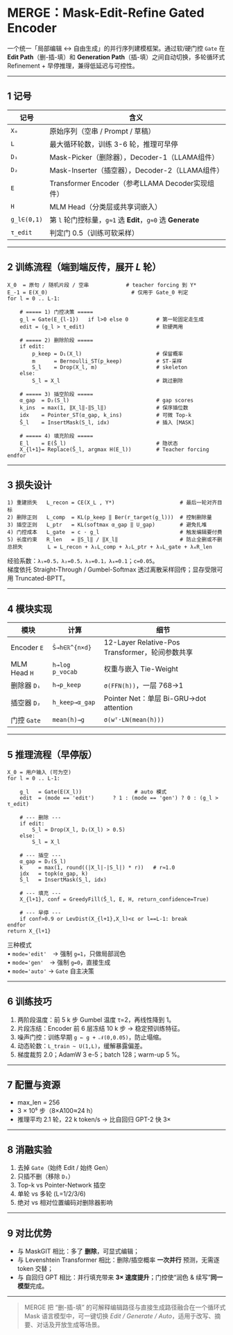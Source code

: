 # MERGE：Mask-Edit-Refine **G**ated **E**ncoder  

一个统一「局部编辑 ↔ 自由生成」的并行序列建模框架。通过软/硬门控 `Gate` 在 **Edit Path**（删-插-填）和 **Generation Path**（插-填）之间自动切换，多轮循环式 Refinement + 早停推理，兼得低延迟与可控性。

---

## 1  记号

| 记号          | 含义                                                |
|-------------|---------------------------------------------------|
| `X₀`        | 原始序列（空串 / Prompt / 草稿）                            |
| `L`         | 最大循环轮数，训练 3-6 轮，推理可早停                             |
| `D₁`        | Mask-Picker（删除器），Decoder-1（LLAMA组件）               |
| `D₂`        | Mask-Inserter（插空器），Decoder-2（LLAMA组件）             |
| `E`         | Transformer Encoder（参考LLAMA Decoder实现组件）          |
| `H`         | MLM Head（分类层或共享词嵌入）                               |
| `g_l∈(0,1)` | 第 `l` 轮门控标量，`g≈1` 选 **Edit**，`g≈0` 选 **Generate** |
| `τ_edit`    | 判定门 0.5（训练可软采样）                                   |

---

## 2  训练流程（端到端反传，展开 *L* 轮）

```text
X_0  = 原句 / 随机片段 / 空串            # teacher forcing 到 Y*
E_-1 = E(X_0)                           # 仅用于 Gate_0 判定
for l = 0 .. L-1:

    # ===== 1) 门控决策 =====
    g_l = Gate(E_{l-1})   if l>0 else 0         # 第一轮固定走生成
    edit = (g_l > τ_edit)                       # 软硬两用

    # ===== 2) 删除阶段 =====
    if edit:
        p_keep = D₁(X_l)                        # 保留概率
        m      = Bernoulli_ST(p_keep)           # ST-采样
        S_l    = Drop(X_l, m)                   # skeleton
    else:
        S_l = X_l                               # 跳过删除

    # ===== 3) 插空阶段 =====
    α_gap  = D₂(S_l)                            # gap scores
    k_ins  = max(1, ‖X_l‖-‖S_l‖)                # 保序插位数
    idx    = Pointer_ST(α_gap, k_ins)           # 可微 Top-k
    Ŝ_l    = InsertMask(S_l, idx)               # 插入 [MASK]

    # ===== 4) 填充阶段 =====
    E_l    = E(Ŝ_l)                             # 隐状态
    X_{l+1}= Replace(Ŝ_l, argmax H(E_l))        # Teacher forcing
endfor
```

---

## 3  损失设计

```
1) 重建损失   L_recon = CE(X_L , Y*)                     # 最后一轮对齐目标
2) 删除正则   L_comp  = KL(p_keep ‖ Ber(r_target(g_l)))  # 控制删除量
3) 插空正则   L_ptr   = KL(softmax α_gap ‖ U_gap)        # 避免扎堆
4) 门控成本   L_gate  = c · g_l                          # 触发编辑要付费
5) 长度约束   R_len   = ‖S_l‖ / ‖X_l‖                    # 防止全删或不删
总损失        L = L_recon + λ₁L_comp + λ₂L_ptr + λ₃L_gate + λ₄R_len
```

经验系数：`λ₁=0.5，λ₂=0.5，λ₃=0.1，λ₄=0.1`；`c=0.05`。  
梯度依托 Straight-Through / Gumbel-Softmax 透过离散采样回传；显存受限可用 Truncated-BPTT。

---

## 4  模块实现

| 模块 | 计算 | 细节 |
| ---- | ---- | ---- |
| Encoder `E` | `Ŝ→h∈ℝ^{n×d}` | 12-Layer Relative-Pos Transformer，轮间参数共享 |
| MLM Head `H` | `h→log p_vocab` | 权重与嵌入 Tie-Weight |
| 删除器 `D₁` | `h→p_keep` | `σ(FFN(h))`，一层 768→1 |
| 插空器 `D₂` | `h_keep→α_gap` | Pointer Net：单层 Bi-GRU→dot attention |
| 门控 `Gate` | `mean(h)→g` | `σ(wᵀ·LN(mean(h)))` |

---

## 5  推理流程（早停版）

```text
X_0 = 用户输入 (可为空)
for l = 0 .. L-1:

    g_l   = Gate(E(X_l))                 # auto 模式
    edit  = (mode == 'edit')      ? 1 : (mode == 'gen') ? 0 : (g_l > τ_edit)

    # --- 删除 ---
    if edit:
        S_l = Drop(X_l, D₁(X_l) > 0.5)
    else:
        S_l = X_l

    # --- 插空 ---
    α_gap = D₂(S_l)
    k     = max(1, round((|X_l|-|S_l|) * r))   # r≈1.0
    idx   = topk(α_gap, k)
    Ŝ_l   = InsertMask(S_l, idx)

    # --- 填充 ---
    X_{l+1}, conf = GreedyFill(Ŝ_l, E, H, return_confidence=True)

    # --- 早停 ---
    if conf>0.9 or LevDist(X_{l+1},X_l)<ε or l==L-1: break
endfor
return X_{l+1}
```

三种模式  
• `mode='edit'` → 强制 `g=1`，只做局部润色  
• `mode='gen'` → 强制 `g=0`，直接生成  
• `mode='auto'` → `Gate` 自主决策

---

## 6  训练技巧

1. 两阶段温度：前 5 k 步 Gumbel 温度 τ=2，再线性降到 1。  
2. 片段冻结：Encoder 前 6 层冻结 10 k 步 → 稳定预训练特征。  
3. 噪声门控：训练早期 `g ← g + 𝒩(0,0.05)`，防止塌缩。  
4. 动态轮数：`L_train ~ U(1,L)`，缓解暴露偏差。  
5. 梯度裁剪 2.0；AdamW 3 e-5；batch 128；warm-up 5 %。

---

## 7  配置与资源

* max_len = 256  
* 3 × 10⁵ 步（8×A100≈24 h）  
* 推理平均 2.1 轮，22 k token/s → 比自回归 GPT-2 快 3×  

---

## 8  消融实验

1. 去掉 `Gate`（始终 Edit / 始终 Gen）  
2. 只插不删（移除 `D₁`）  
3. Top-k vs Pointer-Network 插空  
4. 单轮 vs 多轮 (L=1/2/3/6)  
5. 绝对 vs 相对位置编码对删除器影响  

---

## 9  对比优势

* 与 MaskGIT 相比：多了 **删除**，可显式编辑；  
* 与 Levenshtein Transformer 相比：删除/插空概率 **一次并行** 预测，无需逐 token 交替；  
* 与 自回归 GPT 相比：并行填充带来 **3× 速度提升**；门控使“润色 & 续写”**同一模型**完成。

---

> MERGE 把 “删-插-填” 的可解释编辑路径与直接生成路径融合在一个循环式 Mask 语言模型中，可一键切换 *Edit / Generate / Auto*，适用于改写、摘要、对话及开放生成等场景。